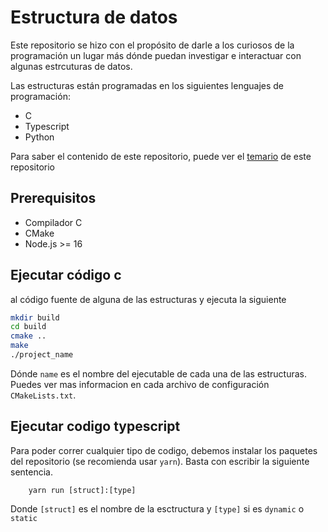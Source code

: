 # Estructura de datos

Este repositorio se hizo con el propósito de darle a los curiosos de la programación un lugar más dónde puedan investigar e interactuar con algunas estrcuturas de datos.

Las estructuras están programadas en los siguientes lenguajes de programación:

- C
- Typescript
- Python

Para saber el contenido de este repositorio, puede ver el [temario](/docs/README.md) de este repositorio

## Prerequisitos

- Compilador C
- CMake
- Node.js >= 16

## Ejecutar código c

al código fuente de alguna de las estructuras y ejecuta la siguiente

```sh
mkdir build
cd build
cmake ..
make
./project_name
```

Dónde `name` es el nombre del ejecutable de cada una de las estructuras. Puedes ver mas informacion en cada archivo de configuración `CMakeLists.txt`.

## Ejecutar codigo typescript

Para poder correr cualquier tipo de codigo, debemos instalar los paquetes del repositorio (se recomienda usar `yarn`). Basta con escribir la siguiente sentencia.

```shell
    yarn run [struct]:[type]
```

Donde `[struct]` es el nombre de la esctructura y `[type]` si es `dynamic` o `static`
